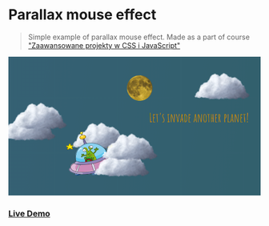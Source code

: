 # Parallax mouse effect

> Simple example of parallax mouse effect.
Made as a part of course ["Zaawansowane projekty w CSS i JavaScript"](https://www.udemy.com/course/zaawansowane-projekty-w-css-i-javascript/)

![Example screenshot](images/screenshots/parallax_screenshot.png)

### [Live Demo](https://unpolaco.github.io/UFO-Animation/)
